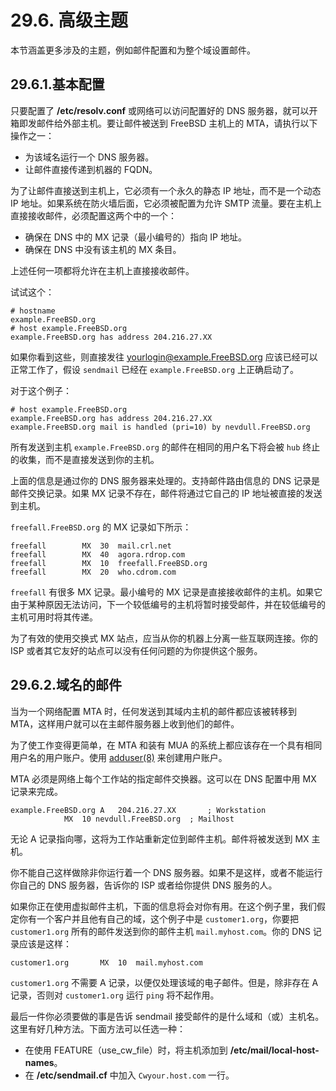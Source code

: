 # 29.6. 高级主题

本节涵盖更多涉及的主题，例如邮件配置和为整个域设置邮件。

## 29.6.1.基本配置

只要配置了 **/etc/resolv.conf** 或网络可以访问配置好的 DNS 服务器，就可以开箱即发邮件给外部主机。要让邮件被送到 FreeBSD 主机上的 MTA，请执行以下操作之一：

 - 为该域名运行一个 DNS 服务器。
 - 让邮件直接传递到机器的 FQDN。

为了让邮件直接送到主机上，它必须有一个永久的静态 IP 地址，而不是一个动态 IP 地址。如果系统在防火墙后面，它必须被配置为允许 SMTP 流量。要在主机上直接接收邮件，必须配置这两个中的一个：

 - 确保在 DNS 中的 MX 记录（最小编号的）指向 IP 地址。
 - 确保在 DNS 中没有该主机的 MX 条目。

上述任何一项都将允许在主机上直接接收邮件。

试试这个：

```
# hostname
example.FreeBSD.org
# host example.FreeBSD.org
example.FreeBSD.org has address 204.216.27.XX
```

如果你看到这些，则直接发往 <yourlogin@example.FreeBSD.org> 应该已经可以正常工作了，假设 `sendmail` 已经在 `example.FreeBSD.org` 上正确启动了。

对于这个例子：

```
# host example.FreeBSD.org
example.FreeBSD.org has address 204.216.27.XX
example.FreeBSD.org mail is handled (pri=10) by nevdull.FreeBSD.org
```

所有发送到主机 `example.FreeBSD.org` 的邮件在相同的用户名下将会被 `hub` 终止的收集，而不是直接发送到你的主机。

上面的信息是通过你的 DNS 服务器来处理的。支持邮件路由信息的 DNS 记录是邮件交换记录。如果 MX 记录不存在，邮件将通过它自己的 IP 地址被直接的发送到主机。

`freefall.FreeBSD.org` 的 MX 记录如下所示：

```
freefall		MX	30	mail.crl.net
freefall		MX	40	agora.rdrop.com
freefall		MX	10	freefall.FreeBSD.org
freefall		MX	20	who.cdrom.com
```

`freefall` 有很多 MX 记录。最小编号的 MX 记录是直接接收邮件的主机。如果它由于某种原因无法访问，下一个较低编号的主机将暂时接受邮件，并在较低编号的主机可用时将其传递。

为了有效的使用交换式 MX 站点，应当从你的机器上分离一些互联网连接。你的 ISP 或者其它友好的站点可以没有任何问题的为你提供这个服务。

## 29.6.2.域名的邮件

当为一个网络配置 MTA 时，任何发送到其域内主机的邮件都应该被转移到 MTA，这样用户就可以在主邮件服务器上收到他们的邮件。

为了使工作变得更简单，在 MTA 和装有 MUA 的系统上都应该存在一个具有相同用户名的用户账户。使用 [adduser(8)](https://www.freebsd.org/cgi/man.cgi?query=adduser&sektion=8&format=html) 来创建用户账户。

MTA 必须是网络上每个工作站的指定邮件交换器。这可以在 DNS 配置中用 MX 记录来完成。

```
example.FreeBSD.org	A	204.216.27.XX		; Workstation
			MX	10 nevdull.FreeBSD.org	; Mailhost
```

无论 A 记录指向哪，这将为工作站重新定位到邮件主机。邮件将被发送到 MX 主机。

你不能自己这样做除非你运行着一个 DNS 服务器。如果不是这样，或者不能运行你自己的 DNS 服务器，告诉你的 ISP 或者给你提供 DNS 服务的人。

如果你正在使用虚拟邮件主机，下面的信息将会对你有用。在这个例子里，我们假定你有一个客户并且他有自己的域，这个例子中是 `customer1.org`，你要把 `customer1.org` 所有的邮件发送到你的邮件主机 `mail.myhost.com`。你的 DNS 记录应该是这样：

```
customer1.org		MX	10	mail.myhost.com
```

`customer1.org` 不需要 A 记录，以便仅处理该域的电子邮件。但是，除非存在 A 记录，否则对 `customer1.org` 运行 `ping` 将不起作用。

最后一件你必须要做的事是告诉 sendmail 接受邮件的是什么域和（或）主机名。这里有好几种方法。下面方法可以任选一种：

 - 在使用 FEATURE（use_cw_file）时，将主机添加到 **/etc/mail/local-host-names**。
 - 在 **/etc/sendmail.cf** 中加入 `Cwyour.host.com` 一行。
